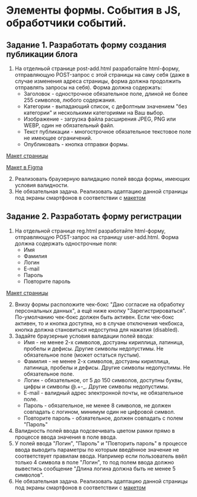 # Элементы формы. События в JS, обработчики событий. 

## Задание 1. Разработать форму создания публикации блога

1. На отделньой странице post-add.html разработайте html-форму, отправляющую POST-запрос с этой страницы на саму себя (даже в случае изменения адреса страницы, форма должна продолжить отправлять запросы на себя). Форма должна содержать:
   * Заголовок - однострочное обязательное поле, длиной не более 255 символов, любого содержания.
   * Категории - выпадающий список, с дефолтным значением "без категории" и несколькими категориями на Ваш выбор.
   * Изображение - загрузка файла расширения JPEG, PNG или WEBP, один не обязательный файл.
   * Текст публикации - многострочное обязательное текстовое поле не имеющее ограничений.
   * Опубликовать - кнопка отправки формы.

[Макет страницы](https://github.com/RSTU-Citg-Space/web_lab/blob/frontend/AVB/Lab_05_Forms/Publication_Form_1200px.png)

[Макет в Figma](https://www.figma.com/file/v6sazZfEzITN3Fv0t6ozoZ/Blog?node-id=49%3A0&t=6ZxMkfpLtowOOlrb-1)

2. Реализовать браузерную валидацию полей ввода формы, имеющих условия валидности.
3. Не обязательная задача. Реализовать адаптацию данной страницы под экраны смартфонов в соответствии с [макетом](https://github.com/RSTU-Citg-Space/web_lab/blob/frontend/AVB/Lab_05_Forms/Publication_Form_320px.png)


## Задание 2. Разработать форму регистрации

1. На отдельной странице reg.html разработайте html-форму, отправляющую POST-запрос на страницу user-add.html. Форма должна содержать однострочные поля:
   * Имя
   * Фамилия
   * Логин
   * E-mail
   * Пароль
   * Повторите пароль

[Макет страницы](https://github.com/RSTU-Citg-Space/web_lab/blob/frontend/AVB/Lab_05_Forms/Registration_1200px.png)

2. Внизу формы расположите чек-бокс "Даю согласие на обработку персональных данных", а ещё ниже кнопку "Зарегистрироваться". По-умолчанию чек-бокс должен быть активен. Если чек-бокс активен, то и кнопка доступна, но в случае отключения чекбокса, кнопка должна становиться недоступна для нажатия (disabled).
3. Задайте браузерные условия валидации полей ввода:
   * Имя - не менее 2-х символов, достуаны кириллица, латиница, пробелы и дефисы. Другие символы недопустимы. Не обязательное поле (может остаться пустым).
   * Фамилия - не менее 2-х символов, достуаны кириллица, латиница, пробелы и дефисы. Другие символы недопустимы. Не обязательное поле.
   * Логин - обязательное, от 5 до 150 символов, доступны буквы, цифры и символы \@\.\+\-\_. Другие символы недопустимы.
   * E-mail - валидный адрес электронной почты, не обязательное поле.
   * Пароль - обязательное, не менее 8 символов, не должен совпадать с логином, минимум один не цифровой символ.
   * Повторите пароль - обзяательное, должен совпадать с полем "Пароль"
4. Валидность полей ввода подсвечивать цветом рамки прямо в процессе ввода значения в поле ввода.
5. У полей ввода "Логин", "Пароль" и "Повторить пароль" в процессе ввода выводить параметры по которым введённое значение не соответствует правилам ввода. Например если пользователь ввёл только 4 символа в поле "Логин", то под полем ввода должно вывестись сообщение "Длина логина должна быть не менее 5 символов".
6. Не обязательная задача. Реализовать адаптацию данной страницы под экраны смартфонов в соответствии с [макетом](https://github.com/RSTU-Citg-Space/web_lab/blob/frontend/AVB/Lab_05_Forms/Registration_320px.png)
